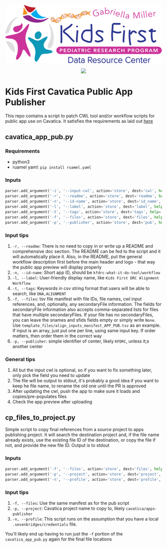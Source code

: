 <p align="center">
  <img src="docs/kids_first_logo.svg" alt="Kids First repository logo" width="660px" />
</p>
<p align="center">
  <a href="https://github.com/kids-first/kf-cavatica-public-app-publisher/blob/master/LICENSE"><img src="https://img.shields.io/github/license/kids-first/kf-cavatica-public-app-publisher.svg?style=for-the-badge"></a>
</p>

# Kids First Cavatica Public App Publisher

This repo contains a script to patch CWL tool and/or workflow scripts for public app use on Cavatica.
It satisfies the requirements as laid out [here](https://www.notion.so/d3b/Cavatica-public-app-publishing-e8b8f28f0a2544ecbfe641855a8c1efb)

## cavatica_app_pub.py

### Requirements
 - python3
 - ruamel yaml: `pip install ruamel.yaml`

### Inputs
```python
parser.add_argument('-i', '--input-cwl', action='store', dest='cwl', help='Input cwl file',required=True)
parser.add_argument('-r', '--readme', action='store', dest='readme', help='Readme file to insert into workflow/tool doc, if applicable', required=False)
parser.add_argument('-n', '--id-name', action='store', dest='id_name', help='Short app ID link name to use, i.e. kfdrc-align-wf', required=False)
parser.add_argument('-l', '--label', action='store', dest='label', help='User-friendly label to add to tool/workflow cwl, if needed', required=False)
parser.add_argument('-t', '--tags', action='store', dest='tags', help='Seven bridges tags file, as csv string, ex RNASEQ,FUSION', required=False)
parser.add_argument('-f', '--files', action='store', dest='files', help='Cavatica-style tsv manifest with file ID, file name, associated cwl input key, and, optionally, secondaryFile name and IDs', required=False)
parser.add_argument('-p', '--publisher', action='store', dest='pub', help='Publisher name', required=False, default="KFDRC")
```

### Input tips
1. `-r, --readme`: There is no need to copy in or write up a README and comprehensive doc section. The README can be fed to the script and it will automatically place it. Also, in the README, put the general workflow description first before the main header and logo - that way the public app preview will display properly
1. `-n, --id-name`: Short app ID, should be `kfdrc-what-it-do-tool/workflow`
1. `-l, --label`: User-friendly display name, like `Kids First DRC Alignment Workflow`
1. `-t, --tags`: Keywords in csv string format that users will be able to search, like `DNA,ALIGNMENT`
1. `-f, --files`: tsv file manifest with file IDs, file names, cwl input references, and, optionally, any secondaryFile information. The fields for secondaryFile information also accepts comma-separated lists for files that have multiple secondaryFiles. If your file has no secondaryFiles, you can leave the snames and sfids fields empty or simply write `None`. Use `template_files/align_inputs_manifest_APP_PUB.tsv` as an example. If input is an array, just put one per line, using same input key. If order matters, then order them in the correct way
1. `-p, --publisher`: simple identifier of center, likely `KFDRC`, unless it;s another center

### General tips
1. All but the input cwl is optional, so if you want to fix something later, only pick the field you need to update
1. The file will be output to stdout, it's probably a good idea if you want to keep he file name, to rename the old one until the PR is approved
1. After updating the cwl, push the app to make sure it loads and copies/pre-populates files
1. Check the app preview after uploading

## cp_files_to_project.py
Simple script to copy final references from a source project to apps publishing project.
It will search the destination project and, if the file name already exists, use the existing file ID of the destination, or copy the file if not, and provide the new file ID. Output is to stdout

### Inputs
```python
parser.add_argument('-f', '--files', action='store', dest='files', help='Cavatica-style tsv manifest with file ID, file name, and associated cwl input key', required=False)
parser.add_argument('-p', '--project', action='store', dest='project', help='Project to copy to', required=True, default="cavatica/apps-publisher")
parser.add_argument('-n', '--profile', action='store', dest='profile', help='Cavatica profile name', required=True, default="cavatica")
```

### Input tips
1. `-f, --files`: Use the same manifest as for the pub script
1. `-p, --project`: Cavatica project name to copy to, likely `cavatica/apps-publisher`
1. `-n, --profile`: This script runs on the assumption that you have a local `.sevenbridges/credentials` file.

You'll likely end up having to run just the `-f` portion of the `cavatica_app_pub.py` again for the final file locations
